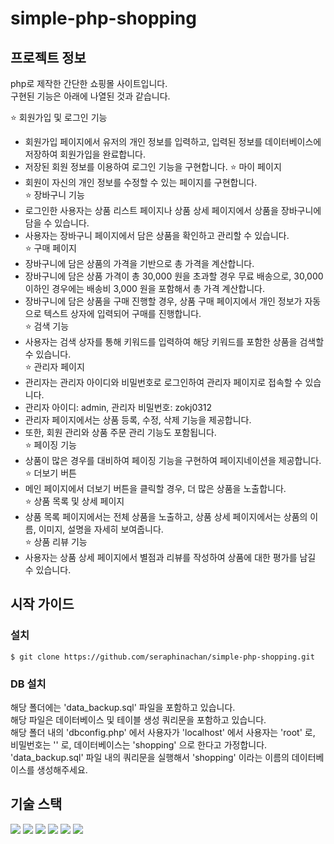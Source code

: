 # simple-php-shopping

## 프로젝트 정보

 php로 제작한 간단한 쇼핑몰 사이트입니다.</br>
 구현된 기능은 아래에 나열된 것과 같습니다.</br> 

 ⭐️ 회원가입 및 로그인 기능</br>
 - 회원가입 페이지에서 유저의 개인 정보를 입력하고, 입력된 정보를 데이터베이스에 저장하여 회원가입을 완료합니다.</br>
 - 저장된 회원 정보를 이용하여 로그인 기능을 구현합니다.
 ⭐️ 마이 페이지</br>
 - 회원이 자신의 개인 정보를 수정할 수 있는 페이지를 구현합니다.</br>
 ⭐️ 장바구니 기능</br>
 - 로그인한 사용자는 상품 리스트 페이지나 상품 상세 페이지에서 상품을 장바구니에 담을 수 있습니다.</br>
 - 사용자는 장바구니 페이지에서 담은 상품을 확인하고 관리할 수 있습니다.</br>
 ⭐️ 구매 페이지</br>
 - 장바구니에 담은 상품의 가격을 기반으로 총 가격을 계산합니다.</br>
 - 장바구니에 담은 상품 가격이 총 30,000 원을 초과할 경우 무료 배송으로, 30,000 이하인 경우에는 배송비 3,000 원을 포함해서 총 가격 계산합니다.</br>
 - 장바구니에 담은 상품을 구매 진행할 경우, 상품 구매 페이지에서 개인 정보가 자동으로 텍스트 상자에 입력되어 구매를 진행합니다.</br> 
 ⭐️ 검색 기능</br>
 - 사용자는 검색 상자를 통해 키워드를 입력하여 해당 키워드를 포함한 상품을 검색할 수 있습니다.</br>
 ⭐️ 관리자 페이지</br>
 - 관리자는 관리자 아이디와 비밀번호로 로그인하여 관리자 페이지로 접속할 수 있습니다.</br>
 - 관리자 아이디: admin, 관리자 비밀번호: zokj0312</br>
 - 관리자 페이지에서는 상품 등록, 수정, 삭제 기능을 제공합니다.</br>
 - 또한, 회원 관리와 상품 주문 관리 기능도 포함됩니다.</br>
 ⭐️ 페이징 기능</br>
 - 상품이 많은 경우를 대비하여 페이징 기능을 구현하여 페이지네이션을 제공합니다.</br>
 ⭐️ 더보기 버튼</br>
 - 메인 페이지에서 더보기 버튼을 클릭할 경우, 더 많은 상품을 노출합니다.</br>
 ⭐️ 상품 목록 및 상세 페이지</br>
 - 상품 목록 페이지에서는 전체 상품을 노출하고, 상품 상세 페이지에서는 상품의 이름, 이미지, 설명을 자세히 보여줍니다.</br>
 ⭐️ 상품 리뷰 기능</br>
 - 사용자는 상품 상세 페이지에서 별점과 리뷰를 작성하여 상품에 대한 평가를 남길 수 있습니다.</br>

## 시작 가이드

### 설치

```
$ git clone https://github.com/seraphinachan/simple-php-shopping.git
```

### DB 설치

해당 폴더에는 'data_backup.sql' 파일을 포함하고 있습니다.</br>
해당 파일은 데이터베이스 및 테이블 생성 쿼리문을 포함하고 있습니다.</br>
해당 폴더 내의 'dbconfig.php' 에서 사용자가 'localhost' 에서 사용자는 'root' 로, 비밀번호는 '' 로, 데이터베이스는 'shopping' 으로 한다고 가정합니다.</br>
'data_backup.sql' 파일 내의 쿼리문을 실행해서 'shopping' 이라는 이름의 데이터베이스를 생성해주세요. 

## 기술 스택

<img src="https://img.shields.io/badge/Jquery-0769AD?style=for-the-badge&logo=jquery&logoColor=white">

<img src="https://img.shields.io/badge/PHP-777BB4?style=for-the-badge&logo=php&logoColor=white">

<img src="https://img.shields.io/badge/MySQL-4479A1?style=for-the-badge&logo=mysql&logoColor=white">

<img src="https://img.shields.io/badge/javascript-F7DF1E?style=for-the-badge&logo=javascript&logoColor=white">

<img src="https://img.shields.io/badge/html5-E34F26?style=for-the-badge&logo=html5&logoColor=white"> 

<img src="https://img.shields.io/badge/css3-1572B6?style=for-the-badge&logo=css3&logoColor=white">
